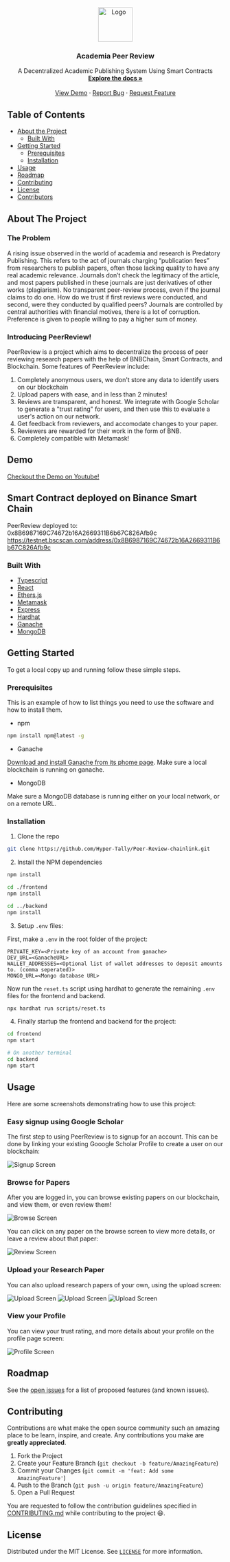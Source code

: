 <!-- PROJECT LOGO -->
<br />
<p align="center">
  <a href="https://github.com/Hyper-Tally/Peer-Review-chainlink">
    <img src="./frontend/src/assets/logo.png" alt="Logo" width="80">
  </a>

  <h3 align="center"><b>Academia Peer Review</b></h3>

  <p align="center">
    A Decentralized Academic Publishing System Using Smart Contracts
    <br />
    <a href="https://github.com/Hyper-Tally/Peer-Review-chainlink"><strong>Explore the docs »</strong></a>
    <br />
    <br />
    <a href="https://github.com/Hyper-Tally/Peer-Review-chainlink">View Demo</a>
    ·
    <a href="https://github.com/Hyper-Tally/Peer-Review-chainlink/issues">Report Bug</a>
    ·
    <a href="https://github.com/Hyper-Tally/Peer-Review-chainlink/issues">Request Feature</a>
  </p>
</p>



<!-- TABLE OF CONTENTS -->
## Table of Contents

* [About the Project](#about-the-project)
  * [Built With](#built-with)
* [Getting Started](#getting-started)
  * [Prerequisites](#prerequisites)
  * [Installation](#installation)
* [Usage](#usage)
* [Roadmap](#roadmap)
* [Contributing](#contributing)
* [License](#license)
* [Contributors](#contributors-)



<!-- ABOUT THE PROJECT -->
## About The Project

### The Problem

A rising issue observed in the world of academia and research is Predatory Publishing. This refers to the act of journals charging “publication fees” from researchers to publish papers, often those lacking quality to have any real academic relevance. Journals don’t check the legitimacy of the article, and most papers published in these journals are just derivatives of other works (plagiarism).
No transparent peer-review process, even if the journal claims to do one. How do we trust if first reviews were conducted, and second, were they conducted by qualified peers? Journals are controlled by central authorities with financial motives, there is a lot of corruption. Preference is given to people willing to pay a higher sum of money.

### Introducing PeerReview!
PeerReview is a project which aims to decentralize the process of peer reviewing research papers with the help of BNBChain, Smart Contracts, and Blockchain. Some features of PeerReview include:

1. Completely anonymous users, we don't store any data to identify users on our blockchain
2. Upload papers with ease, and in less than 2 minutes!
3. Reviews are transparent, and honest. We integrate with Google Scholar to generate a "trust rating" for users, and then use this to evaluate a user's action on our network.
4. Get feedback from reviewers, and accomodate changes to your paper.
5. Reviewers are rewarded for their work in the form of BNB.
6. Completely compatible with Metamask!

## Demo
[Checkout the Demo on Youtube!](https://www.youtube.com/watch?v=qx_ap_xu-Ic)

## Smart Contract deployed on Binance Smart Chain
PeerReview deployed to: 0x8B6987169C74672b16A2669311B6b67C826Afb9c
https://testnet.bscscan.com/address/0x8B6987169C74672b16A2669311B6b67C826Afb9c


### Built With

* [Typescript](https://www.typescriptlang.org/)
* [React](https://reactjs.org/)
* [Ethers.js](https://docs.ethers.io/v5/)
* [Metamask](https://metamask.io/)
* [Express](https://expressjs.com/)
* [Hardhat](https://hardhat.org/)
* [Ganache](https://trufflesuite.com/ganache/)
* [MongoDB](https://www.mongodb.com/)



<!-- GETTING STARTED -->
## Getting Started

To get a local copy up and running follow these simple steps.

### Prerequisites

This is an example of how to list things you need to use the software and how to install them.
* npm
```sh
npm install npm@latest -g
```
* Ganache

[Download and install Ganache from its phome page](https://trufflesuite.com/ganache/). Make sure
a local blockchain is running on ganache.

* MongoDB

Make sure a MongoDB database is running either on your local network, or on a remote URL.

### Installation
 
1. Clone the repo
```sh
git clone https://github.com/Hyper-Tally/Peer-Review-chainlink.git
```
2. Install the NPM dependencies
```sh
npm install

cd ./frontend
npm install

cd ../backend
npm install
```
3. Setup `.env` files:

First, make a `.env` in the root folder of the project:
```
PRIVATE_KEY=<Private key of an account from ganache>
DEV_URL=<GanacheURL>
WALLET_ADDRESSES=<Optional list of wallet addresses to deposit amounts to. (comma seperated)>
MONGO_URL=<Mongo database URL>
```

Now run the `reset.ts` script using hardhat to generate the remaining `.env` files for the frontend and backend.

```sh
npx hardhat run scripts/reset.ts
```

4. Finally startup the frontend and backend for the project:
```sh
cd frontend
npm start

# On another terminal
cd backend
npm start
```


<!-- USAGE EXAMPLES -->
## Usage
Here are some screenshots demonstrating how to use this project:

### Easy signup using Google Scholar
The first step to using PeerReview is to signup for an account. This can be done by linking your existing Gooogle Scholar Profile to create a user on our blockchain:

![Signup Screen](./docs/signup.png)

### Browse for Papers
After you are logged in, you can browse existing papers on our blockchain, and view them, or even review them!

![Browse Screen](./docs/browse.png)

You can click on any paper on the browse screen to view more details, or leave a review about that paper:

![Review Screen](./docs/review.png)

### Upload your Research Paper

You can also upload research papers of your own, using the upload screen:

![Upload Screen](./docs/upload1.png)
![Upload Screen](./docs/upload2.png)
![Upload Screen](./docs/upload3.png)

### View your Profile

You can view your trust rating, and more details about your profile on the profile page screen:

![Profile Screen](./docs/profile.png)



<!-- ROADMAP -->
## Roadmap

See the [open issues](https://github.com/Hyper-Tally/Peer-Review-chainlink/issues) for a list of proposed features (and known issues).



<!-- CONTRIBUTING -->
## Contributing

Contributions are what make the open source community such an amazing place to be learn, inspire, and create. Any contributions you make are **greatly appreciated**.

1. Fork the Project
2. Create your Feature Branch (`git checkout -b feature/AmazingFeature`)
3. Commit your Changes (`git commit -m 'feat: Add some AmazingFeature'`)
4. Push to the Branch (`git push -u origin feature/AmazingFeature`)
5. Open a Pull Request

You are requested to follow the contribution guidelines specified in [CONTRIBUTING.md](./CONTRIBUTING.md) while contributing to the project :smile:.

<!-- LICENSE -->
## License

Distributed under the MIT License. See [`LICENSE`](./LICENSE) for more information.



